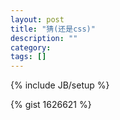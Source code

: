 ```yaml
---
layout: post
title: "猜(还是css)"
description: ""
category: 
tags: []
---
```

{% include JB/setup %}


{% gist 1626621 %}

